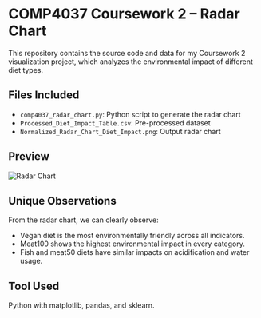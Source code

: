# COMP4037 Coursework 2 – Radar Chart

This repository contains the source code and data for my Coursework 2 visualization project, which analyzes the environmental impact of different diet types.

## Files Included

- `comp4037_radar_chart.py`: Python script to generate the radar chart
- `Processed_Diet_Impact_Table.csv`: Pre-processed dataset
- `Normalized_Radar_Chart_Diet_Impact.png`: Output radar chart

## Preview

![Radar Chart](Normalized_Radar_Chart_Diet_Impact.png)

## Unique Observations

From the radar chart, we can clearly observe:
- Vegan diet is the most environmentally friendly across all indicators.
- Meat100 shows the highest environmental impact in every category.
- Fish and meat50 diets have similar impacts on acidification and water usage.

## Tool Used

Python with matplotlib, pandas, and sklearn.
